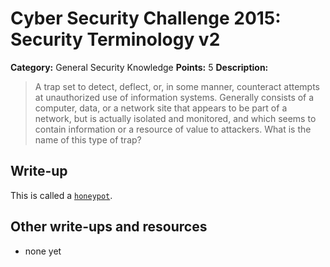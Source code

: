 # Cyber Security Challenge 2015: Security Terminology v2

**Category:** General Security Knowledge
**Points:** 5
**Description:**

> A trap set to detect, deflect, or, in some manner, counteract attempts at unauthorized use of information systems. Generally consists of a computer, data, or a network site that appears to be part of a network, but is actually isolated and monitored, and which seems to contain information or a resource of value to attackers. What is the name of this type of trap?

## Write-up

This is called a [`honeypot`](https://en.wikipedia.org/wiki/Honeypot_%28computing%29).

## Other write-ups and resources

* none yet
